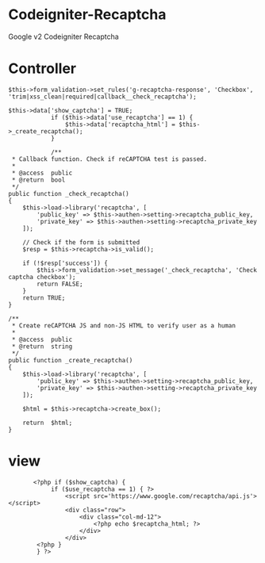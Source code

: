 # Codeigniter-Recaptcha
Google v2 Codeigniter Recaptcha

# Controller
    $this->form_validation->set_rules('g-recaptcha-response', 'Checkbox', 'trim|xss_clean|required|callback__check_recaptcha');
  
    $this->data['show_captcha'] = TRUE;
                if ($this->data['use_recaptcha'] == 1) {
                    $this->data['recaptcha_html'] = $this->_create_recaptcha();
                }
                
                /**
     * Callback function. Check if reCAPTCHA test is passed.
     *
     * @access  public
     * @return	bool
     */
    public function _check_recaptcha()
    {
        $this->load->library('recaptcha', [
            'public_key' => $this->authen->setting->recaptcha_public_key,
            'private_key' => $this->authen->setting->recaptcha_private_key
        ]);

        // Check if the form is submitted
        $resp = $this->recaptcha->is_valid();

        if (!$resp['success']) {
            $this->form_validation->set_message('_check_recaptcha', 'Check captcha checkbox');
            return FALSE;
        }
        return TRUE;
    }

    /**
     * Create reCAPTCHA JS and non-JS HTML to verify user as a human
     *
     * @access  public 
     * @return	string
     */
    public function _create_recaptcha()
    {
        $this->load->library('recaptcha', [
            'public_key' => $this->authen->setting->recaptcha_public_key,
            'private_key' => $this->authen->setting->recaptcha_private_key
        ]);

        $html = $this->recaptcha->create_box();

        return  $html;
    }
                
# view
 
           <?php if ($show_captcha) {
                if ($use_recaptcha == 1) { ?>
                    <script src='https://www.google.com/recaptcha/api.js'></script>
                    <div class="row">
                        <div class="col-md-12">
                            <?php echo $recaptcha_html; ?>
                        </div>
                    </div>
            <?php }
            } ?>
 
 
